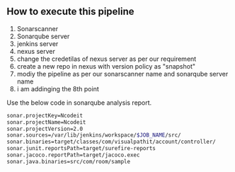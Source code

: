 ## How to execute this pipeline

1) Sonarscanner
2) Sonarqube server
3) jenkins server
4) nexus server
5) change the credetilas of nexus server as per our requirement
6) create a new repo in nexus with version policy as "snapshot"
7) modiy the pipeline as per our sonarscanner name and sonarqube server name
8) i am addinging the 8th point

Use the below code in sonarqube analysis report.
```sh 
sonar.projectKey=Ncodeit
sonar.projectName=Ncodeit
sonar.projectVersion=2.0
sonar.sources=/var/lib/jenkins/workspace/$JOB_NAME/src/
sonar.binaries=target/classes/com/visualpathit/account/controller/
sonar.junit.reportsPath=target/surefire-reports
sonar.jacoco.reportPath=target/jacoco.exec
sonar.java.binaries=src/com/room/sample
```
